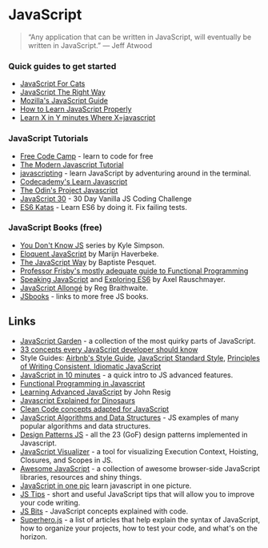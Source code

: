 # JavaScript

> “Any application that can be written in JavaScript, will eventually be written in JavaScript.” — Jeff Atwood

### Quick guides to get started

* [JavaScript For Cats](http://jsforcats.com)
* [JavaScript The Right Way](http://jstherightway.org)
* [Mozilla's JavaScript Guide](https://developer.mozilla.org/en-US/docs/Web/JavaScript/Guide/Introduction)
* [How to Learn JavaScript Properly](http://javascriptissexy.com/how-to-learn-javascript-properly/)
* [Learn X in Y minutes Where X=javascript](https://learnxinyminutes.com/docs/javascript/)

### JavaScript Tutorials

* [Free Code Camp](https://www.freecodecamp.org/) - learn to code for free
* [The Modern Javascript Tutorial](http://javascript.info/)
* [javascripting](https://github.com/workshopper/javascripting) - learn JavaScript by adventuring around in the terminal.
* [Codecademy's Learn Javascript](https://www.codecademy.com/learn/learn-javascript)
* [The Odin's Project Javascript](https://www.theodinproject.com/courses/javascript)
* [JavaScript 30](https://javascript30.com/) - 30 Day Vanilla JS Coding Challenge
* [ES6 Katas](http://es6katas.org) - Learn ES6 by doing it. Fix failing tests.

### JavaScript Books \(free\)

* [You Don't Know JS](https://github.com/getify/You-Dont-Know-JS) series by Kyle Simpson.
* [Eloquent JavaScript](https://eloquentjavascript.net/) by Marijn Haverbeke.
* [The JavaScript Way](https://github.com/bpesquet/thejsway) by Baptiste Pesquet.
* [Professor Frisby's mostly adequate guide to Functional Programming](https://mostly-adequate.gitbooks.io/mostly-adequate-guide/)
* [Speaking JavaScript](http://speakingjs.com/es5/) and [Exploring ES6](http://exploringjs.com/es6) by Axel Rauschmayer.
* [JavaScript Allongé](https://leanpub.com/javascriptallongesix/read) by Reg Braithwaite.
* [JSbooks](https://jsbooks.revolunet.com/) - links to more free JS books.

## Links

* [JavaScript Garden](http://bonsaiden.github.com/JavaScript-Garden) - a collection of the most quirky parts of JavaScript.
* [33 concepts every JavaScript developer should know](https://github.com/leonardomso/33-js-concepts#readme)
* Style Guides: [Airbnb's Style Guide](https://github.com/airbnb/javascript), [JavaScript Standard Style](https://standardjs.com), [Principles of Writing Consistent, Idiomatic JavaScript](https://github.com/rwaldron/idiomatic.js)
* [JavaScript in 10 minutes](https://raw.githubusercontent.com/spencertipping/js-in-ten-minutes/master/js-in-ten-minutes.pdf) - a quick intro to JS advanced features.
* [Functional Programming in Javascript](http://reactivex.io/learnrx/)
* [Learning Advanced JavaScript](https://johnresig.com/apps/learn/) by John Resig
* [Javascript Explained for Dinosaurs](https://medium.com/the-node-js-collection/modern-javascript-explained-for-dinosaurs-f695e9747b70)
* [Clean Code concepts adapted for JavaScript](https://github.com/ryanmcdermott/clean-code-javascript#readme)
* [JavaScript Algorithms and Data Structures](https://github.com/trekhleb/javascript-algorithms#readme) - JS examples of many popular algorithms and data structures.
* [Design Patterns JS](https://github.com/fbeline/Design-Patterns-JS) - all the 23 \(GoF\) design patterns implemented in Javascript.
* [JavaScript Visualizer](https://tylermcginnis.com/javascript-visualizer/) - a tool for visualizing Execution Context, Hoisting, Closures, and Scopes in JS.
* [Awesome JavaScript](https://github.com/sorrycc/awesome-javascript) - a collection of awesome browser-side JavaScript libraries, resources and shiny things.
* [JavaScript in one pic](https://github.com/coodict/javascript-in-one-pic) learn javascript in one picture.
* [JS Tips](https://github.com/loverajoel/jstips) - short and useful JavaScript tips that will allow you to improve your code writing.
* [JS Bits](https://github.com/vasanthk/js-bits) - JavaScript concepts explained with code.
* [Superhero.js](http://superherojs.com) - a list of articles that help explain the syntax of JavaScript, how to organize your projects, how to test your code, and what's on the horizon.

